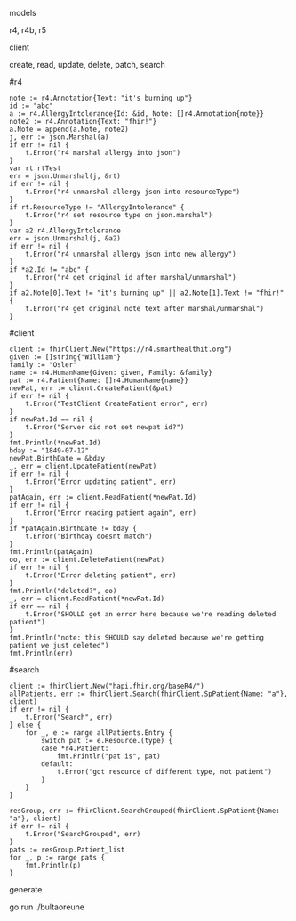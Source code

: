 models

r4, r4b, r5

client

create, read, update, delete, patch, search

#r4

	note := r4.Annotation{Text: "it's burning up"}
	id := "abc"
	a := r4.AllergyIntolerance{Id: &id, Note: []r4.Annotation{note}}
	note2 := r4.Annotation{Text: "fhir!"}
	a.Note = append(a.Note, note2)
	j, err := json.Marshal(a)
	if err != nil {
		t.Error("r4 marshal allergy into json")
	}
	var rt rtTest
	err = json.Unmarshal(j, &rt)
	if err != nil {
		t.Error("r4 unmarshal allergy json into resourceType")
	}
	if rt.ResourceType != "AllergyIntolerance" {
		t.Error("r4 set resource type on json.marshal")
	}
	var a2 r4.AllergyIntolerance
	err = json.Unmarshal(j, &a2)
	if err != nil {
		t.Error("r4 unmarshal allergy json into new allergy")
	}
	if *a2.Id != "abc" {
		t.Error("r4 get original id after marshal/unmarshal")
	}
	if a2.Note[0].Text != "it's burning up" || a2.Note[1].Text != "fhir!" {
		t.Error("r4 get original note text after marshal/unmarshal")
	}

#client

	client := fhirClient.New("https://r4.smarthealthit.org")
	given := []string{"William"}
	family := "Osler"
	name := r4.HumanName{Given: given, Family: &family}
	pat := r4.Patient{Name: []r4.HumanName{name}}
	newPat, err := client.CreatePatient(&pat)
	if err != nil {
		t.Error("TestClient CreatePatient error", err)
	}
	if newPat.Id == nil {
		t.Error("Server did not set newpat id?")
	}
	fmt.Println(*newPat.Id)
	bday := "1849-07-12"
	newPat.BirthDate = &bday
	_, err = client.UpdatePatient(newPat)
	if err != nil {
		t.Error("Error updating patient", err)
	}
	patAgain, err := client.ReadPatient(*newPat.Id)
	if err != nil {
		t.Error("Error reading patient again", err)
	}
	if *patAgain.BirthDate != bday {
		t.Error("Birthday doesnt match")
	}
	fmt.Println(patAgain)
	oo, err := client.DeletePatient(newPat)
	if err != nil {
		t.Error("Error deleting patient", err)
	}
	fmt.Println("deleted?", oo)
	_, err = client.ReadPatient(*newPat.Id)
	if err == nil {
		t.Error("SHOULD get an error here because we're reading deleted patient")
	}
	fmt.Println("note: this SHOULD say deleted because we're getting patient we just deleted")
	fmt.Println(err)

#search

	client := fhirClient.New("hapi.fhir.org/baseR4/")
	allPatients, err := fhirClient.Search(fhirClient.SpPatient{Name: "a"}, client)
	if err != nil {
		t.Error("Search", err)
	} else {
		for _, e := range allPatients.Entry {
			switch pat := e.Resource.(type) {
			case *r4.Patient:
				fmt.Println("pat is", pat)
			default:
				t.Error("got resource of different type, not patient")
			}
		}
	}

	resGroup, err := fhirClient.SearchGrouped(fhirClient.SpPatient{Name: "a"}, client)
	if err != nil {
		t.Error("SearchGrouped", err)
	}
	pats := resGroup.Patient_list
	for _, p := range pats {
		fmt.Println(p)
	}

generate

go run ./bultaoreune
